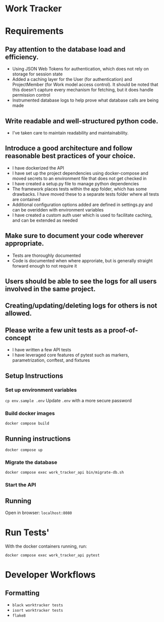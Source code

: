 # Work Tracker

# Requirements
## Pay attention to the database load and efficiency.

- Using JSON Web Tokens for authentication, which does not rely on storage for session state
- Added a caching layer for the User (for authentication) and ProjectMember (for Work model access control).
  It should be noted that this doesn't capture every mechanism for fetching, but it does handle permission control
- Instrumented database logs to help prove what database calls are being made

## Write readable and well-structured python code.

- I've taken care to maintain readability and maintainability.

## Introduce a good architecture and follow reasonable best practices of your choice.
- I have dockerized the API
- I have set up the project dependencies using docker-compose and moved secrets to an environment file that does not get checked in
- I have created a setup.py file to manage python dependencies
- The framework places tests within the app folder, which has some drawbacks. I have moved these to a separate tests folder where all tests are contained
- Additional configuration options added are defined in settings.py and can be overidden with environment variables
- I have created a custom auth user which is used to facilitate caching, and can be extended as needed

## Make sure to document your code wherever appropriate.

- Tests are thoroughly documented
- Code is documented when where approriate, but is generally straight forward enough to not require it

## Users should be able to see the logs for all users involved in the same project.
## Creating/updating/deleting logs for others is not allowed.
## Please write a few unit tests as a proof-of-concept

- I have written a few API tests
- I have leveraged core features of pytest such as markers, parametrization, conftest, and fixtures

## Setup Instructions

### Set up environment variables
`cp env.sample .env`
 Update `.env` with a more secure password

### Build docker images
`docker compose build`

## Running instructions

`docker compose up`

### Migrate the database

`docker compose exec work_tracker_api bin/migrate-db.sh`

### Start the API

## Running

Open in browser: `localhost:8080`


# Run Tests'
With the docker containers running, run:

`docker compose exec work_tracker_api pytest`


# Developer Workflows

## Formatting

- `black worktracker tests`
- `isort worktracker tests`
- `flake8`
